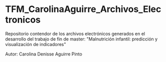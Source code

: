 # TFM_CarolinaAguirre_Archivos_Electronicos
Repositorio contendor de los archivos electrónicos generados en el desarrollo del trabajo de fin de master: "Malnutrición infantil: predicción y visualización de indicadores"  

Autor: Carolina Denisse Aguirre Pinto
